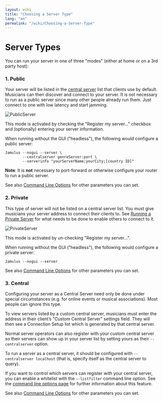 ```yaml
---
layout: wiki
title: "Choosing a Server Type"
lang: "en"
permalink: "/wiki/Choosing-a-Server-Type"
---
```


# Server Types

You can run your server in one of three "modes" (either at home or on a 3rd party host):

### 1. Public
Your server will be listed in the [central server](Central-Servers) list that clients use by default. Musicians can then discover and connect to your server.  It is not necessary to run as a public server since many other people already run them. Just connect to one with low latency and start jamming.

![PublicServer](https://user-images.githubusercontent.com/4561747/79310856-7e0b2100-7ef4-11ea-9511-b2e3339cab6f.png)

This mode is activated by checking the "Register my server..." checkbox and (optionally) entering your server information.

When running without the GUI ("headless"), the following would configure a public server:

~~~
Jamulus --nogui --server \
        --centralserver genreServer:port \
        --serverinfo "yourServerName;yourCity;[country ID]"
~~~

**Note**: It is **not** necessary to port-forward or otherwise configure your router to run a public server.

See also [Command Line Options](Command-Line-Options) for other parameters you can set.


### 2. Private
This type of server will not be listed on a central server list. You must give musicians your server address to connect their clients to. See [Running a Private Server](Running-a-Private-Server) for what needs to be done to enable others to connect to it.

![PrivateServer](https://user-images.githubusercontent.com/4561747/79310944-9f6c0d00-7ef4-11ea-9d8a-ecb0e668c22d.png)

This mode is activated by un-checking "Register my server...".

When running without the GUI ("headless"), the following would configure a private server:

`Jamulus --nogui --server`

See also [Command Line Options](Command-Line-Options) for other parameters you can set.

### 3. Central
Configuring your server as a Central Server need only be done under special circumstances (e.g. for online events or musical associations). Most people can ignore this type.

To view servers listed by a custom central server, musicians must enter the address in their client’s "Custom Central Server" settings field.  They will then see a Connection Setup list which is generated by that central server.

Normal server operators can also register with your custom central server so their servers can show up in your server list by setting yours as their `--centralserver` option.

To run a server as a central server, it should be configured with `--centralserver localhost` (that is, specify itself as the central server to query).

If you want to control which servers can register with your central server, you can enable a whitelist with the `--listfilter` command line option. See the [command line options page](Command-Line-Options) for further information about this feature.

See also [Command Line Options](Command-Line-Options) for other parameters you can set.
